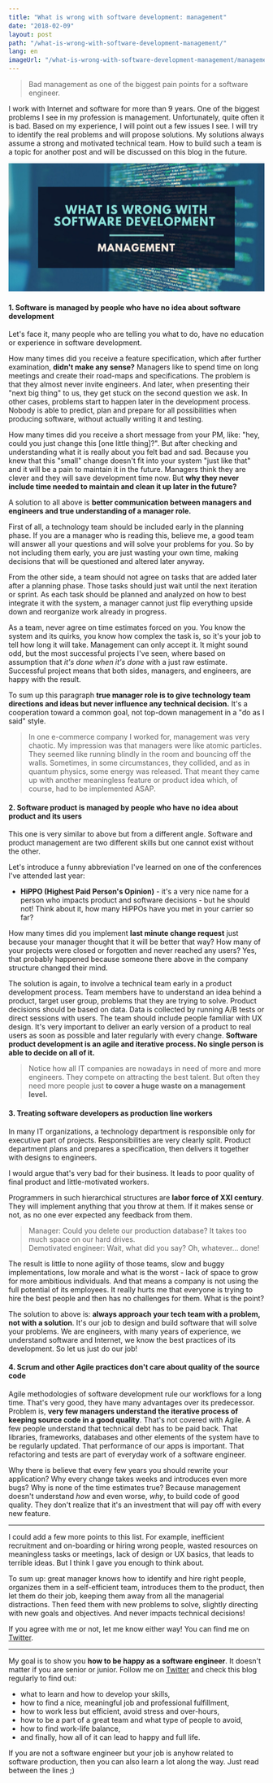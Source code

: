 ```yaml
---
title: "What is wrong with software development: management"
date: "2018-02-09"
layout: post
path: "/what-is-wrong-with-software-development-management/"
lang: en
imageUrl: "/what-is-wrong-with-software-development-management/management.jpg"
---
```


> Bad management as one of the biggest pain points for a software engineer.

I work with Internet and software for more than 9 years. One of the biggest problems I see in my profession is management. Unfortunately, quite often it is bad. Based on my experience, I will point out a few issues I see. I will try to identify the real problems and will propose solutions. My solutions always assume a strong and motivated technical team. How to build such a team is a topic for another post and will be discussed on this blog in the future.

[![management](./management.jpg)](./management.jpg)

#### 1. Software is managed by people who have no idea about software development

Let's face it, many people who are telling you what to do, have no education or experience in software development.

How many times did you receive a feature specification, which after further examination, **didn't make any sense?**
Managers like to spend time on long meetings and create their road-maps and specifications. The problem is that they almost never invite engineers. And later, when presenting their "next big thing" to us, they get stuck on the second question we ask. In other cases, problems start to happen later in the development process. Nobody is able to predict, plan and prepare for all possibilities when producing software, without actually writing it and testing.

How many times did you receive a short message from your PM, like: "hey, could you just change this [one little thing]?". But after checking and understanding what it is really about you felt bad and sad. Because you knew that this "small" change doesn't fit into your system "just like that" and it will be a pain to maintain it in the future. Managers think they are clever and they will save development time now. But **why they never include time needed to maintain and clean it up later in the future?**

A solution to all above is **better communication between managers and engineers and true understanding of a manager role.**

First of all, a technology team should be included early in the planning phase. If you are a manager who is reading this, believe me, a good team will answer all your questions and will solve your problems for you. So by not including them early, you are just wasting your own time, making decisions that will be questioned and altered later anyway.

From the other side, a team should not agree on tasks that are added later after a planning phase. Those tasks should just wait until the next iteration or sprint. As each task should be planned and analyzed on how to best integrate it with the system, a manager cannot just flip everything upside down and reorganize work already in progress.

As a team, never agree on time estimates forced on you. You know the system and its quirks, you know how complex the task is, so it's your job to tell how long it will take. Management can only accept it. It might sound odd, but the most successful projects I've seen, where based on assumption that _it's done when it's done_ with a just raw estimate. Successful project means that both sides, managers, and engineers, are happy with the result.

To sum up this paragraph **true manager role is to give technology team directions and ideas but never influence any technical decision.** It's a cooperation toward a common goal, not top-down management in a "do as I said" style.

> In one e-commerce company I worked for, management was very chaotic. My impression was that managers were like atomic particles. They seemed like running blindly in the room and bouncing off the walls. Sometimes, in some circumstances, they collided, and as in quantum physics, some energy was released. That meant they came up with another meaningless feature or product idea which, of course, had to be implemented ASAP.

#### 2. Software product is managed by people who have no idea about product and its users

This one is very similar to above but from a different angle. Software and product management are two different skills but one cannot exist without the other.

Let's introduce a funny abbreviation I've learned on one of the conferences I've attended last year:

* **HiPPO (Highest Paid Person's Opinion)** - it's a very nice name for a person who impacts product and software decisions - but he should not! Think about it, how many HiPPOs have you met in your carrier so far?

How many times did you implement **last minute change request** just because your manager thought that it will be better that way? How many of your projects were closed or forgotten and never reached any users? Yes, that probably happened because someone there above in the company structure changed their mind.

The solution is again, to involve a technical team early in a product development process. Team members have to understand an idea behind a product, target user group, problems that they are trying to solve. Product decisions should be based on data. Data is collected by running A/B tests or direct sessions with users. The team should include people familiar with UX design. It's very important to deliver an early version of a product to real users as soon as possible and later regularly with every change. **Software product development is an agile and iterative process. No single person is able to decide on all of it.**

> Notice how all IT companies are nowadays in need of more and more engineers. They compete on attracting the best talent. But often they need more people just **to cover a huge waste on a management level.**

#### 3. Treating software developers as production line workers

In many IT organizations, a technology department is responsible only for executive part of projects. Responsibilities are very clearly split. Product department plans and prepares a specification, then delivers it together with designs to engineers.

I would argue that's very bad for their business. It leads to poor quality of final product and little-motivated workers.

Programmers in such hierarchical structures are **labor force of XXI century**. They will implement anything that you throw at them. If it makes sense or not, as no one ever expected any feedback from them.

> Manager: Could you delete our production database? It takes too much space on our hard drives.  
> Demotivated engineer: Wait, what did you say? Oh, whatever... done!

The result is little to none agility of those teams, slow and buggy implementations, low morale and what is the worst - lack of space to grow for more ambitious individuals. And that means a company is not using the full potential of its employees. It really hurts me that everyone is trying to hire the best people and then has no challenges for them. What is the point?

The solution to above is: **always approach your tech team with a problem, not with a solution**. It's our job to design and build software that will solve your problems. We are engineers, with many years of experience, we understand software and Internet, we know the best practices of its development. So let us just do our job!

#### 4. Scrum and other Agile practices don't care about quality of the source code

Agile methodologies of software development rule our workflows for a long time. That's very good, they have many advantages over its predecessor. Problem is, **very few managers understand the iterative process of keeping source code in a good quality**. That's not covered with Agile. A few people understand that technical debt has to be paid back. That libraries, frameworks, databases and other elements of the system have to be regularly updated. That performance of our apps is important. That refactoring and tests are part of everyday work of a software engineer.

Why there is believe that every few years you should rewrite your application? Why every change takes weeks and introduces even more bugs? Why is none of the time estimates true? Because management doesn't understand _how_ and even worse, _why_, to build code of good quality. They don't realize that it's an investment that will pay off with every new feature.

---

I could add a few more points to this list. For example, inefficient recruitment and on-boarding or hiring wrong people, wasted resources on meaningless tasks or meetings, lack of design or UX basics, that leads to terrible ideas. But I think I gave you enough to think about.

To sum up: great manager knows how to identify and hire right people, organizes them in a self-efficient team, introduces them to the product, then let them do their job, keeping them away from all the managerial distractions. Then feed them with new problems to solve, slightly directing with new goals and objectives. And never impacts technical decisions!

If you agree with me or not, let me know either way! You can find me on [Twitter](https://twitter.com/krzysu).

---

My goal is to show you **how to be happy as a software engineer**. It doesn't matter if you are senior or junior. Follow me on [Twitter](https://twitter.com/krzysu) and check this blog regularly to find out:

* what to learn and how to develop your skills,
* how to find a nice, meaningful job and professional fulfillment,
* how to work less but efficient, avoid stress and over-hours,
* how to be a part of a great team and what type of people to avoid,
* how to find work-life balance,
* and finally, how all of it can lead to happy and full life.

If you are not a software engineer but your job is anyhow related to software production, then you can also learn a lot along the way. Just read between the lines ;)
